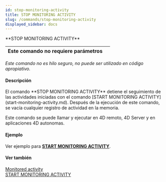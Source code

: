 ```yaml
---
id: stop-monitoring-activity
title: STOP MONITORING ACTIVITY
slug: /commands/stop-monitoring-activity
displayed_sidebar: docs
---
```


<!--REF #_command_.STOP MONITORING ACTIVITY.Syntax-->**STOP MONITORING ACTIVITY**<!-- END REF-->
<!--REF #_command_.STOP MONITORING ACTIVITY.Params-->
| Este comando no requiere parámetros |  |
| --- | --- |

<!-- END REF-->

*Este comando no es hilo seguro, no puede ser utilizado en código apropiativo.*


#### Descripción 

<!--REF #_command_.STOP MONITORING ACTIVITY.Summary-->El comando **STOP MONITORING ACTIVITY** detiene el seguimiento de las actividades iniciadas con el comando [START MONITORING ACTIVITY](start-monitoring-activity.md).<!-- END REF--> Después de la ejecución de este comando, se vacía cualquier registro de actividad en la memoria.

Este comando se puede llamar y ejecutar en 4D remoto, 4D Server y en aplicaciones 4D autonomas.

#### Ejemplo 

Ver ejemplo para **[START MONITORING ACTIVITY](start-monitoring-activity.md)**.

#### Ver también 

[Monitored activity](monitored-activity.md)  
[START MONITORING ACTIVITY](start-monitoring-activity.md)  